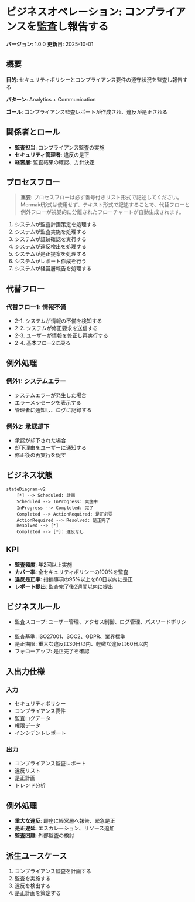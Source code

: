 # ビジネスオペレーション: コンプライアンスを監査し報告する

**バージョン**: 1.0.0
**更新日**: 2025-10-01

## 概要

**目的**: セキュリティポリシーとコンプライアンス要件の遵守状況を監査し報告する

**パターン**: Analytics + Communication

**ゴール**: コンプライアンス監査レポートが作成され、違反が是正される

## 関係者とロール

- **監査担当**: コンプライアンス監査の実施
- **セキュリティ管理者**: 違反の是正
- **経営層**: 監査結果の確認、方針決定

## プロセスフロー

> **重要**: プロセスフローは必ず番号付きリスト形式で記述してください。
> Mermaid形式は使用せず、テキスト形式で記述することで、代替フローと例外フローが視覚的に分離されたフローチャートが自動生成されます。

1. システムが監査計画策定を処理する
2. システムが監査実施を処理する
3. システムが証跡確認を実行する
4. システムが違反検出を処理する
5. システムが是正提案を処理する
6. システムがレポート作成を行う
7. システムが経営層報告を処理する

## 代替フロー

### 代替フロー1: 情報不備
- 2-1. システムが情報の不備を検知する
- 2-2. システムが修正要求を送信する
- 2-3. ユーザーが情報を修正し再実行する
- 2-4. 基本フロー2に戻る

## 例外処理

### 例外1: システムエラー
- システムエラーが発生した場合
- エラーメッセージを表示する
- 管理者に通知し、ログに記録する

### 例外2: 承認却下
- 承認が却下された場合
- 却下理由をユーザーに通知する
- 修正後の再実行を促す

## ビジネス状態

```mermaid
stateDiagram-v2
    [*] --> Scheduled: 計画
    Scheduled --> InProgress: 実施中
    InProgress --> Completed: 完了
    Completed --> ActionRequired: 是正必要
    ActionRequired --> Resolved: 是正完了
    Resolved --> [*]
    Completed --> [*]: 違反なし
```

## KPI

- **監査頻度**: 年2回以上実施
- **カバー率**: 全セキュリティポリシーの100%を監査
- **違反是正率**: 指摘事項の95%以上を60日以内に是正
- **レポート提出**: 監査完了後2週間以内に提出

## ビジネスルール

- 監査スコープ: ユーザー管理、アクセス制御、ログ管理、パスワードポリシー
- 監査基準: ISO27001、SOC2、GDPR、業界標準
- 是正期限: 重大な違反は30日以内、軽微な違反は60日以内
- フォローアップ: 是正完了を確認

## 入出力仕様

### 入力
- セキュリティポリシー
- コンプライアンス要件
- 監査ログデータ
- 権限データ
- インシデントレポート

### 出力
- コンプライアンス監査レポート
- 違反リスト
- 是正計画
- トレンド分析

## 例外処理

- **重大な違反**: 即座に経営層へ報告、緊急是正
- **是正遅延**: エスカレーション、リソース追加
- **監査困難**: 外部監査の検討

## 派生ユースケース

1. コンプライアンス監査を計画する
2. 監査を実施する
3. 違反を検出する
4. 是正計画を策定する

